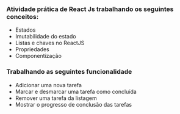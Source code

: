 ### Atividade prática de React Js trabalhando os seguintes conceitos:

- Estados
- Imutabilidade do estado
- Listas e chaves no ReactJS
- Propriedades
- Componentização

### Trabalhando as seguintes funcionalidade

- Adicionar uma nova tarefa
- Marcar e desmarcar uma tarefa como concluída
- Remover uma tarefa da listagem
- Mostrar o progresso de conclusão das tarefas
